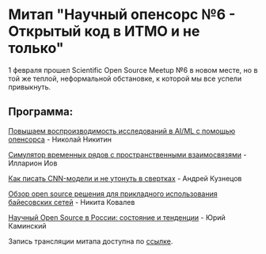 # Митап "Научный опенсорс №6 - Открытый код в ИТМО и не только"

1 февраля прошел Scientific Open Source Meetup №6 в новом месте, но в той же теплой, неформальной обстановке, к которой мы все успели привыкнуть.

## Программа:

[Повышаем воспроизводимость исследований в AI/ML с помощью опенсорса](./OS_Nikitin_ImprovingStudiesReproducibility.pdf) - Николай Никитин

[Симулятор временных рядов с пространственными взаимосвязями](./OS_Iov_TimeSeriesSimulator.pdf) - Илларион Иов

[Как писать CNN-модели и не утонуть в свертках](./OS_Kuznetsov_HowToComposeCNNModels.pdf) - Андрей Кузнецов

[Обзор open source решения для прикладного использования байесовских сетей](./OS_Kovalev_BayesianNetworksOverview.pdf) - Никита Ковалев

[Научный Open Source в России: состояние и тенденции](./OS_Kaminski_RuScientificOSTrendsAndStatus.pdf) - Юрий Каминский

Запись трансляции митапа доступна по [ссылке](https://www.youtube.com/watch?v=5srjzbyjo_c).
